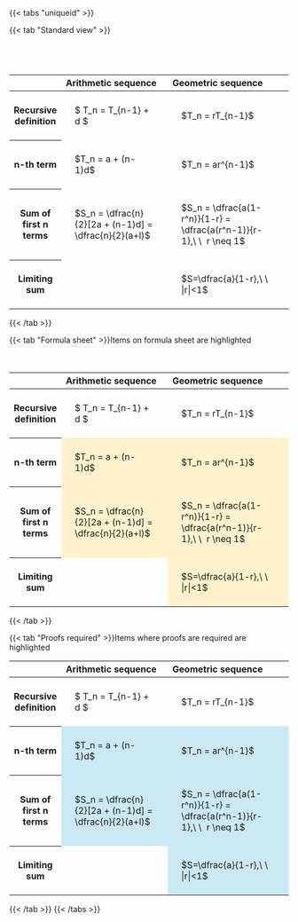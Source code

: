 ---
---

{{< tabs "uniqueid" >}}

{{< tab "Standard view" >}}

#  
<br>
<style type="text/css">
#T_c2463 th.col_heading {
  text-align: left;
  font-size: 1em;
}
#T_c2463 td {
  text-align: left;
  font-size: 1em;
  padding: 1.5em;
}
#T_c2463_row0_col0, #T_c2463_row0_col1, #T_c2463_row1_col0, #T_c2463_row1_col1, #T_c2463_row2_col0, #T_c2463_row2_col1, #T_c2463_row3_col0, #T_c2463_row3_col1 {
  width: 400px;
  white-space: pre-wrap;
}
</style>
<table id="T_c2463">
  <thead>
    <tr>
      <th class="blank level0" >&nbsp;</th>
      <th id="T_c2463_level0_col0" class="col_heading level0 col0" >Arithmetic sequence</th>
      <th id="T_c2463_level0_col1" class="col_heading level0 col1" >Geometric sequence</th>
    </tr>
  </thead>
  <tbody>
    <tr>
      <th id="T_c2463_level0_row0" class="row_heading level0 row0" >Recursive definition</th>
      <td id="T_c2463_row0_col0" class="data row0 col0" >$ T_n = T_{n-1} + d $</td>
      <td id="T_c2463_row0_col1" class="data row0 col1" >$T_n = rT_{n-1}$</td>
    </tr>
    <tr>
      <th id="T_c2463_level0_row1" class="row_heading level0 row1" >n-th term</th>
      <td id="T_c2463_row1_col0" class="data row1 col0" >$T_n = a + (n-1)d$</td>
      <td id="T_c2463_row1_col1" class="data row1 col1" >$T_n = ar^{n-1}$</td>
    </tr>
    <tr>
      <th id="T_c2463_level0_row2" class="row_heading level0 row2" >Sum of first n terms</th>
      <td id="T_c2463_row2_col0" class="data row2 col0" >$S_n = \dfrac{n}{2}[2a + (n-1)d] = \dfrac{n}{2}(a+l)$</td>
      <td id="T_c2463_row2_col1" class="data row2 col1" >$S_n = \dfrac{a(1-r^n)}{1-r} = \dfrac{a(r^n-1)}{r-1},\ \  r \neq 1$</td>
    </tr>
    <tr>
      <th id="T_c2463_level0_row3" class="row_heading level0 row3" >Limiting sum</th>
      <td id="T_c2463_row3_col0" class="data row3 col0" ></td>
      <td id="T_c2463_row3_col1" class="data row3 col1" >$S=\dfrac{a}{1-r},\ \ |r|<1$</td>
    </tr>
  </tbody>
</table>
{{< /tab >}}

{{< tab "Formula sheet" >}}Items on formula sheet are highlighted
<br><br><br>
<style type="text/css">
#T_505eb th.col_heading {
  text-align: left;
  font-size: 1em;
}
#T_505eb td {
  text-align: left;
  font-size: 1em;
  padding: 1.5em;
}
#T_505eb_row0_col0, #T_505eb_row0_col1, #T_505eb_row3_col0 {
  width: 400px;
  white-space: pre-wrap;
}
#T_505eb_row1_col0, #T_505eb_row1_col1, #T_505eb_row2_col0, #T_505eb_row2_col1, #T_505eb_row3_col1 {
  width: 400px;
  background-color: rgba(255,194,10, 0.2);
  white-space: pre-wrap;
}
</style>
<table id="T_505eb">
  <thead>
    <tr>
      <th class="blank level0" >&nbsp;</th>
      <th id="T_505eb_level0_col0" class="col_heading level0 col0" >Arithmetic sequence</th>
      <th id="T_505eb_level0_col1" class="col_heading level0 col1" >Geometric sequence</th>
    </tr>
  </thead>
  <tbody>
    <tr>
      <th id="T_505eb_level0_row0" class="row_heading level0 row0" >Recursive definition</th>
      <td id="T_505eb_row0_col0" class="data row0 col0" >$ T_n = T_{n-1} + d $</td>
      <td id="T_505eb_row0_col1" class="data row0 col1" >$T_n = rT_{n-1}$</td>
    </tr>
    <tr>
      <th id="T_505eb_level0_row1" class="row_heading level0 row1" >n-th term</th>
      <td id="T_505eb_row1_col0" class="data row1 col0" >$T_n = a + (n-1)d$</td>
      <td id="T_505eb_row1_col1" class="data row1 col1" >$T_n = ar^{n-1}$</td>
    </tr>
    <tr>
      <th id="T_505eb_level0_row2" class="row_heading level0 row2" >Sum of first n terms</th>
      <td id="T_505eb_row2_col0" class="data row2 col0" >$S_n = \dfrac{n}{2}[2a + (n-1)d] = \dfrac{n}{2}(a+l)$</td>
      <td id="T_505eb_row2_col1" class="data row2 col1" >$S_n = \dfrac{a(1-r^n)}{1-r} = \dfrac{a(r^n-1)}{r-1},\ \  r \neq 1$</td>
    </tr>
    <tr>
      <th id="T_505eb_level0_row3" class="row_heading level0 row3" >Limiting sum</th>
      <td id="T_505eb_row3_col0" class="data row3 col0" ></td>
      <td id="T_505eb_row3_col1" class="data row3 col1" >$S=\dfrac{a}{1-r},\ \ |r|<1$</td>
    </tr>
  </tbody>
</table>
{{< /tab >}}

{{< tab "Proofs required" >}}Items where proofs are required are highlighted
<br>
<style type="text/css">
#T_af2c2 th.col_heading {
  text-align: left;
  font-size: 1em;
}
#T_af2c2 td {
  text-align: left;
  font-size: 1em;
  padding: 1.5em;
}
#T_af2c2_row0_col0, #T_af2c2_row0_col1, #T_af2c2_row3_col0 {
  width: 400px;
  white-space: pre-wrap;
}
#T_af2c2_row1_col0, #T_af2c2_row1_col1, #T_af2c2_row2_col0, #T_af2c2_row2_col1, #T_af2c2_row3_col1 {
  width: 400px;
  background-color: rgba(0,150,200, 0.2);
  white-space: pre-wrap;
}
</style>
<table id="T_af2c2">
  <thead>
    <tr>
      <th class="blank level0" >&nbsp;</th>
      <th id="T_af2c2_level0_col0" class="col_heading level0 col0" >Arithmetic sequence</th>
      <th id="T_af2c2_level0_col1" class="col_heading level0 col1" >Geometric sequence</th>
    </tr>
  </thead>
  <tbody>
    <tr>
      <th id="T_af2c2_level0_row0" class="row_heading level0 row0" >Recursive definition</th>
      <td id="T_af2c2_row0_col0" class="data row0 col0" >$ T_n = T_{n-1} + d $</td>
      <td id="T_af2c2_row0_col1" class="data row0 col1" >$T_n = rT_{n-1}$</td>
    </tr>
    <tr>
      <th id="T_af2c2_level0_row1" class="row_heading level0 row1" >n-th term</th>
      <td id="T_af2c2_row1_col0" class="data row1 col0" >$T_n = a + (n-1)d$</td>
      <td id="T_af2c2_row1_col1" class="data row1 col1" >$T_n = ar^{n-1}$</td>
    </tr>
    <tr>
      <th id="T_af2c2_level0_row2" class="row_heading level0 row2" >Sum of first n terms</th>
      <td id="T_af2c2_row2_col0" class="data row2 col0" >$S_n = \dfrac{n}{2}[2a + (n-1)d] = \dfrac{n}{2}(a+l)$</td>
      <td id="T_af2c2_row2_col1" class="data row2 col1" >$S_n = \dfrac{a(1-r^n)}{1-r} = \dfrac{a(r^n-1)}{r-1},\ \  r \neq 1$</td>
    </tr>
    <tr>
      <th id="T_af2c2_level0_row3" class="row_heading level0 row3" >Limiting sum</th>
      <td id="T_af2c2_row3_col0" class="data row3 col0" ></td>
      <td id="T_af2c2_row3_col1" class="data row3 col1" >$S=\dfrac{a}{1-r},\ \ |r|<1$</td>
    </tr>
  </tbody>
</table>
{{< /tab >}}
{{< /tabs >}}